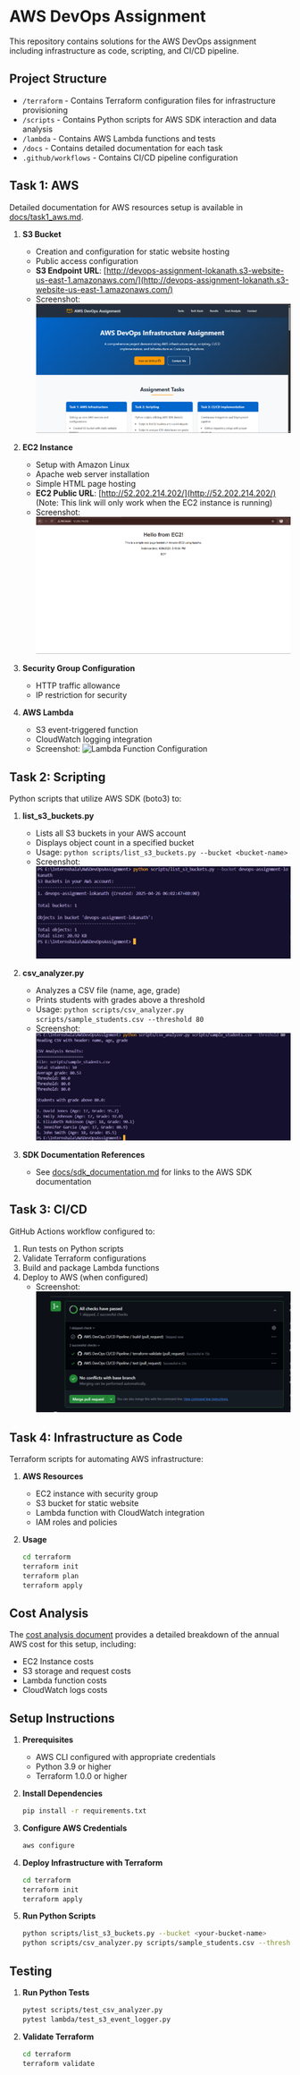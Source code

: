# AWS DevOps Assignment

This repository contains solutions for the AWS DevOps assignment including infrastructure as code, scripting, and CI/CD pipeline.

## Project Structure

- `/terraform` - Contains Terraform configuration files for infrastructure provisioning
- `/scripts` - Contains Python scripts for AWS SDK interaction and data analysis
- `/lambda` - Contains AWS Lambda functions and tests
- `/docs` - Contains detailed documentation for each task
- `.github/workflows` - Contains CI/CD pipeline configuration

## Task 1: AWS

Detailed documentation for AWS resources setup is available in [docs/task1_aws.md](docs/task1_aws.md).

1. **S3 Bucket**

   - Creation and configuration for static website hosting
   - Public access configuration
   - **S3 Endpoint URL**: [http://devops-assignment-lokanath.s3-website-us-east-1.amazonaws.com/](http://devops-assignment-lokanath.s3-website-us-east-1.amazonaws.com/)
   - Screenshot:
     ![S3 Bucket Configuration](screenshots/sample.png)

2. **EC2 Instance**

   - Setup with Amazon Linux
   - Apache web server installation
   - Simple HTML page hosting
   - **EC2 Public URL**: [http://52.202.214.202/](http://52.202.214.202/) (Note: This link will only work when the EC2 instance is running)
   - Screenshot:
     ![EC2 Web Server](screenshots/web%20server.png)

3. **Security Group Configuration**

   - HTTP traffic allowance
   - IP restriction for security

4. **AWS Lambda**
   - S3 event-triggered function
   - CloudWatch logging integration
   - Screenshot:
     ![Lambda Function Configuration](screenshots/lambda-function.png) 

## Task 2: Scripting

Python scripts that utilize AWS SDK (boto3) to:

1. **list_s3_buckets.py**

   - Lists all S3 buckets in your AWS account
   - Displays object count in a specified bucket
   - Usage: `python scripts/list_s3_buckets.py --bucket <bucket-name>`
   - Screenshot:
     ![List S3 and Display Object](screenshots/S3Bucket.png) 

2. **csv_analyzer.py**

   - Analyzes a CSV file (name, age, grade)
   - Prints students with grades above a threshold
   - Usage: `python scripts/csv_analyzer.py scripts/sample_students.csv --threshold 80`
   - Screenshot:
     ![Print Students with Grade](screenshots/Csv.png) 

3. **SDK Documentation References**
   - See [docs/sdk_documentation.md](docs/sdk_documentation.md) for links to the AWS SDK documentation

## Task 3: CI/CD

GitHub Actions workflow configured to:

1. Run tests on Python scripts
2. Validate Terraform configurations
3. Build and package Lambda functions
4. Deploy to AWS (when configured)
   - Screenshot:
     ![Pipe Line CI/CD](screenshots/pipeline.png) 

## Task 4: Infrastructure as Code

Terraform scripts for automating AWS infrastructure:

1. **AWS Resources**

   - EC2 instance with security group
   - S3 bucket for static website
   - Lambda function with CloudWatch integration
   - IAM roles and policies

2. **Usage**
   ```bash
   cd terraform
   terraform init
   terraform plan
   terraform apply
   ```

## Cost Analysis

The [cost analysis document](docs/cost_analysis.md) provides a detailed breakdown of the annual AWS cost for this setup, including:

- EC2 Instance costs
- S3 storage and request costs
- Lambda function costs
- CloudWatch logs costs

## Setup Instructions

1. **Prerequisites**

   - AWS CLI configured with appropriate credentials
   - Python 3.9 or higher
   - Terraform 1.0.0 or higher

2. **Install Dependencies**

   ```bash
   pip install -r requirements.txt
   ```

3. **Configure AWS Credentials**

   ```bash
   aws configure
   ```

4. **Deploy Infrastructure with Terraform**

   ```bash
   cd terraform
   terraform init
   terraform apply
   ```

5. **Run Python Scripts**
   ```bash
   python scripts/list_s3_buckets.py --bucket <your-bucket-name>
   python scripts/csv_analyzer.py scripts/sample_students.csv --threshold 75
   ```

## Testing

1. **Run Python Tests**

   ```bash
   pytest scripts/test_csv_analyzer.py
   pytest lambda/test_s3_event_logger.py
   ```

2. **Validate Terraform**
   ```bash
   cd terraform
   terraform validate
   ```
